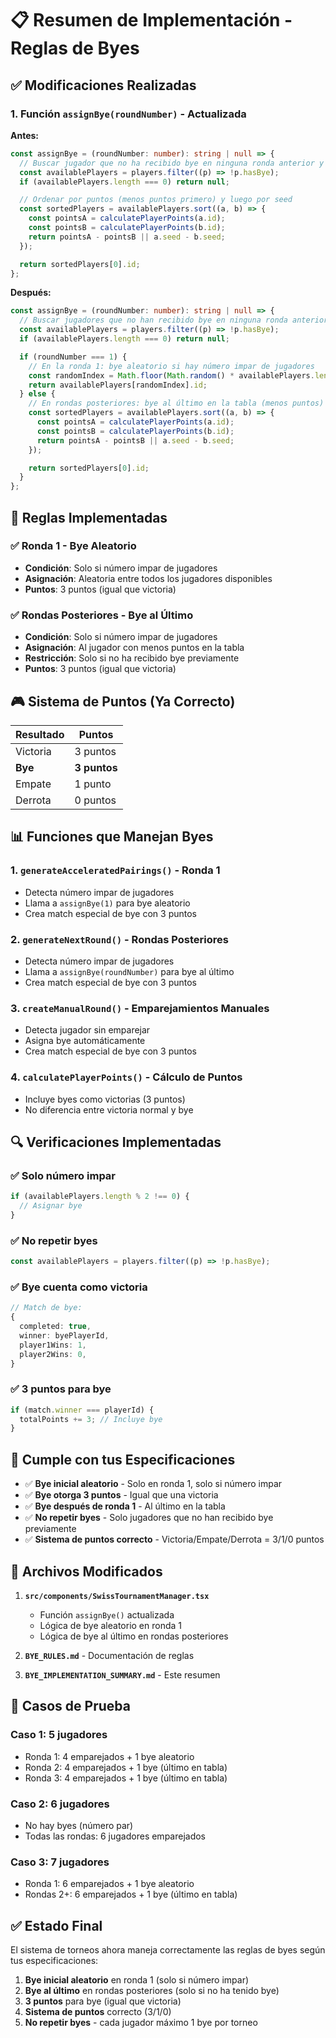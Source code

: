 # 📋 Resumen de Implementación - Reglas de Byes

## ✅ Modificaciones Realizadas

### 1. Función `assignBye(roundNumber)` - Actualizada

**Antes:**
```typescript
const assignBye = (roundNumber: number): string | null => {
  // Buscar jugador que no ha recibido bye en ninguna ronda anterior y tiene menos puntos
  const availablePlayers = players.filter((p) => !p.hasBye);
  if (availablePlayers.length === 0) return null;

  // Ordenar por puntos (menos puntos primero) y luego por seed
  const sortedPlayers = availablePlayers.sort((a, b) => {
    const pointsA = calculatePlayerPoints(a.id);
    const pointsB = calculatePlayerPoints(b.id);
    return pointsA - pointsB || a.seed - b.seed;
  });

  return sortedPlayers[0].id;
};
```

**Después:**
```typescript
const assignBye = (roundNumber: number): string | null => {
  // Buscar jugadores que no han recibido bye en ninguna ronda anterior
  const availablePlayers = players.filter((p) => !p.hasBye);
  if (availablePlayers.length === 0) return null;

  if (roundNumber === 1) {
    // En la ronda 1: bye aleatorio si hay número impar de jugadores
    const randomIndex = Math.floor(Math.random() * availablePlayers.length);
    return availablePlayers[randomIndex].id;
  } else {
    // En rondas posteriores: bye al último en la tabla (menos puntos)
    const sortedPlayers = availablePlayers.sort((a, b) => {
      const pointsA = calculatePlayerPoints(a.id);
      const pointsB = calculatePlayerPoints(b.id);
      return pointsA - pointsB || a.seed - b.seed;
    });

    return sortedPlayers[0].id;
  }
};
```

## 🎯 Reglas Implementadas

### ✅ Ronda 1 - Bye Aleatorio
- **Condición**: Solo si número impar de jugadores
- **Asignación**: Aleatoria entre todos los jugadores disponibles
- **Puntos**: 3 puntos (igual que victoria)

### ✅ Rondas Posteriores - Bye al Último
- **Condición**: Solo si número impar de jugadores
- **Asignación**: Al jugador con menos puntos en la tabla
- **Restricción**: Solo si no ha recibido bye previamente
- **Puntos**: 3 puntos (igual que victoria)

## 🎮 Sistema de Puntos (Ya Correcto)

| Resultado | Puntos |
|-----------|--------|
| Victoria | 3 puntos |
| **Bye** | **3 puntos** |
| Empate | 1 punto |
| Derrota | 0 puntos |

## 📊 Funciones que Manejan Byes

### 1. `generateAcceleratedPairings()` - Ronda 1
- Detecta número impar de jugadores
- Llama a `assignBye(1)` para bye aleatorio
- Crea match especial de bye con 3 puntos

### 2. `generateNextRound()` - Rondas Posteriores
- Detecta número impar de jugadores
- Llama a `assignBye(roundNumber)` para bye al último
- Crea match especial de bye con 3 puntos

### 3. `createManualRound()` - Emparejamientos Manuales
- Detecta jugador sin emparejar
- Asigna bye automáticamente
- Crea match especial de bye con 3 puntos

### 4. `calculatePlayerPoints()` - Cálculo de Puntos
- Incluye byes como victorias (3 puntos)
- No diferencia entre victoria normal y bye

## 🔍 Verificaciones Implementadas

### ✅ Solo número impar
```typescript
if (availablePlayers.length % 2 !== 0) {
  // Asignar bye
}
```

### ✅ No repetir byes
```typescript
const availablePlayers = players.filter((p) => !p.hasBye);
```

### ✅ Bye cuenta como victoria
```typescript
// Match de bye:
{
  completed: true,
  winner: byePlayerId,
  player1Wins: 1,
  player2Wins: 0,
}
```

### ✅ 3 puntos para bye
```typescript
if (match.winner === playerId) {
  totalPoints += 3; // Incluye bye
}
```

## 🎯 Cumple con tus Especificaciones

- ✅ **Bye inicial aleatorio** - Solo en ronda 1, solo si número impar
- ✅ **Bye otorga 3 puntos** - Igual que una victoria
- ✅ **Bye después de ronda 1** - Al último en la tabla
- ✅ **No repetir byes** - Solo jugadores que no han recibido bye previamente
- ✅ **Sistema de puntos correcto** - Victoria/Empate/Derrota = 3/1/0 puntos

## 📁 Archivos Modificados

1. **`src/components/SwissTournamentManager.tsx`**
   - Función `assignBye()` actualizada
   - Lógica de bye aleatorio en ronda 1
   - Lógica de bye al último en rondas posteriores

2. **`BYE_RULES.md`** - Documentación de reglas
3. **`BYE_IMPLEMENTATION_SUMMARY.md`** - Este resumen

## 🧪 Casos de Prueba

### Caso 1: 5 jugadores
- Ronda 1: 4 emparejados + 1 bye aleatorio
- Ronda 2: 4 emparejados + 1 bye (último en tabla)
- Ronda 3: 4 emparejados + 1 bye (último en tabla)

### Caso 2: 6 jugadores
- No hay byes (número par)
- Todas las rondas: 6 jugadores emparejados

### Caso 3: 7 jugadores
- Ronda 1: 6 emparejados + 1 bye aleatorio
- Rondas 2+: 6 emparejados + 1 bye (último en tabla)

## ✅ Estado Final

El sistema de torneos ahora maneja correctamente las reglas de byes según tus especificaciones:

1. **Bye inicial aleatorio** en ronda 1 (solo si número impar)
2. **Bye al último** en rondas posteriores (solo si no ha tenido bye)
3. **3 puntos** para bye (igual que victoria)
4. **Sistema de puntos** correcto (3/1/0)
5. **No repetir byes** - cada jugador máximo 1 bye por torneo 